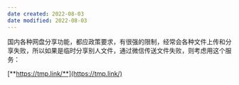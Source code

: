 ```yaml
---
date created: 2022-08-03
date modified: 2022-08-03
---
```


国内各种网盘分享功能，都应政策要求，有很强的限制，经常会各种文件上传和分享失败，所以如果是临时分享别人文件，通过微信传送文件失败，则考虑用这个服务：

[**https://tmp.link/**](https://tmp.link/)
